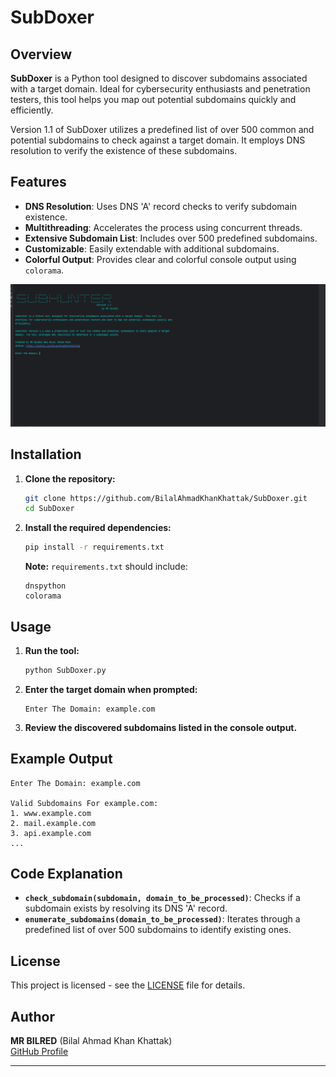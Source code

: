 # SubDoxer

## Overview

**SubDoxer** is a Python tool designed to discover subdomains associated with a target domain. Ideal for cybersecurity enthusiasts and penetration testers, this tool helps you map out potential subdomains quickly and efficiently.

Version 1.1 of SubDoxer utilizes a predefined list of over 500 common and potential subdomains to check against a target domain. It employs DNS resolution to verify the existence of these subdomains.

## Features

- **DNS Resolution**: Uses DNS 'A' record checks to verify subdomain existence.
- **Multithreading**: Accelerates the process using concurrent threads.
- **Extensive Subdomain List**: Includes over 500 predefined subdomains.
- **Customizable**: Easily extendable with additional subdomains.
- **Colorful Output**: Provides clear and colorful console output using `colorama`.


![image](https://github.com/BilalAhmadKhanKhattak/SubDoxer/blob/main/Screenshot%20(14).png)
## Installation

1. **Clone the repository:**

    ```bash
    git clone https://github.com/BilalAhmadKhanKhattak/SubDoxer.git
    cd SubDoxer
    ```

2. **Install the required dependencies:**

    ```bash
    pip install -r requirements.txt
    ```

    **Note:** `requirements.txt` should include:

    ```
    dnspython
    colorama
    ```

## Usage

1. **Run the tool:**

    ```bash
    python SubDoxer.py
    ```

2. **Enter the target domain when prompted:**

    ```
    Enter The Domain: example.com
    ```

3. **Review the discovered subdomains listed in the console output.**

## Example Output

```
Enter The Domain: example.com

Valid Subdomains For example.com:
1. www.example.com
2. mail.example.com
3. api.example.com
...
```

## Code Explanation

- **`check_subdomain(subdomain, domain_to_be_processed)`**: Checks if a subdomain exists by resolving its DNS 'A' record.
- **`enumerate_subdomains(domain_to_be_processed)`**: Iterates through a predefined list of over 500 subdomains to identify existing ones.

## License

This project is licensed - see the [LICENSE](LICENSE) file for details.

## Author

**MR BILRED** (Bilal Ahmad Khan Khattak)  
[GitHub Profile](https://github.com/BilalAhmadKhanKhattak)  

---
